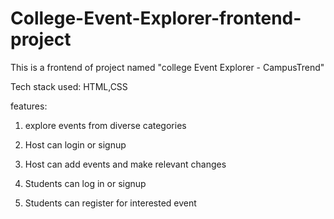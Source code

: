 # College-Event-Explorer-frontend-project
This is a frontend of project named "college Event Explorer - CampusTrend"

Tech stack used: HTML,CSS

features:
1) explore events from diverse categories

2) Host can login or signup
   
3) Host can add events and make relevant changes

4) Students can log in or signup
   
5) Students can register for interested event
